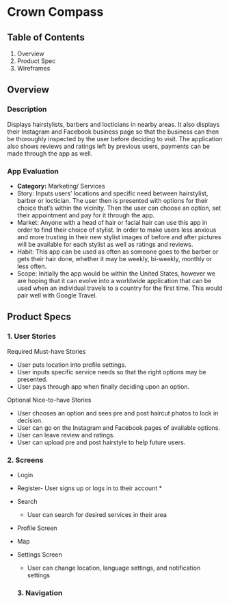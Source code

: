 # Crown Compass

## Table of Contents
1. Overview 
2. Product Spec
3. Wireframes

## Overview

### Description 

Displays hairstylists, barbers and locticians in nearby areas. It also displays their Instagram and Facebook business page so that the business can then be thoroughly inspected by the user before deciding to visit. The application also shows reviews and ratings left by previous users, payments can be made through the app as well. 

### App Evaluation

* **Category:** Marketing/ Services
* Story: Inputs users’ locations and specific need between hairstylist, barber or loctician. The user then is presented with options for their choice that’s within the vicinity. Then the user can choose an option, set their appointment and pay for it through the app. 
* Market: Anyone with a head of hair or facial hair can use this app in order to find their choice of stylist. In order to make users less anxious and more trusting in their new stylist images of before and after pictures will be available for each stylist as well as ratings and reviews. 
* Habit: This app can be used as often as someone goes to the barber or gets their hair done, whether it may be weekly, bi-weekly, monthly or less often. 
* Scope: Initially the app would be within the United States, however we are hoping that it can evolve into a worldwide application that can be used when an individual travels to a country for the first time. This would pair well with Google Travel. 


## Product Specs
### 1. User Stories
Required Must-have Stories

* User puts location into profile settings.
* User inputs specific service needs so that the right options may be presented.
* User pays through app when finally deciding upon an option.

 Optional Nice-to-have Stories
 
* User chooses an option and sees pre and post haircut photos to lock in decision.
* User can go on the Instagram and Facebook pages of available options.
* User can leave review and ratings.
* User can upload pre and post hairstyle to help future users.

### 2. Screens
* Login
* Register- User signs up or logs in to their account
  *
  
* Search
  * User can search for desired services in their area
* Profile Screen
* Map
* Settings Screen
  * User can change location, language settings, and notification settings

  ### 3. Navigation

  

